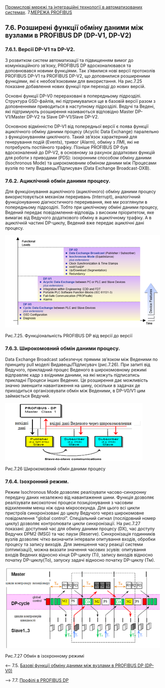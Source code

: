 [Промислові мережі та інтеграційні технології в автоматизованих системах](README.md). 7.[МЕРЕЖА PROFIBUS](7.md)

## 7.6. Розширені функції обміну даними між вузлами в PROFIBUS DP (DP-V1, DP-V2)

### 7.6.1. Версії DP-V1 та DP-V2. 

З розвитком систем автоматизації та підвищенням вимог до комунікаційного зв’язку, PROFIBUS DP вдосконалювався та доповнювався новими функціями. Так з’явилися нові версії протоколів PROFIBUS DP-V1 та PROFIBUS DP-V2, що доповнилися розширеними функціями, які є необов’язковими для використання. На рис.7.25 показане добавлення нових функції при переході до нових версій. 

Основні функції DP-V0 перераховані в попередньому підрозділі. Структура GSD-файлів, які підтримувалися ще в базовій версії разом з доповненнями приводиться в наступному підрозділі. Ведучі та Ведені, які підтримують розширення називаються відповідно Master DP-V1/Master DP-V2 та Slave DP-V1/Slave DP-V2. 

Основною відмінністю DP-V1 від попередньої версії є поява функції ациклічного обміну даними процесу (Acyclic Data Exchange) паралельно з функціонуванням циклічного. Такий зв’язок характерний для генерування подій (Events), тривог (Alarm), обміну з ЛМІ, які не потребують постійного трафіку. Пізніше PROFIBUS  DP був вдосконалений до DP-V2, в основному за рахунок додаткових функцій для роботи з приводами (PDS): ізохронним способом обміну даними (Isochronous Mode) та широкомовним обміном даними між Процесами вузлів по типу Видавець/Підписувач (Data Exchange Broadcast-DXB). 

### 7.6.2. Ациклічний обмін даними процесу. 

Для функціонування ациклічного (ациклічного) обміну даними процесу використовується механізм переривань (Interrupt), аналогічний функціонуванню діагностичного переривання, яке ми розглянули в попередньому підрозділі. Тобто при циклічному обміні даними процесу, Ведений передає повідомлення-відповідь з високим пріоритетом, яке вимагає від Ведучого додаткового обміну в ациклічному трафіку. А в ациклічній частині DP-циклу, Ведений вже передає ациклічні дані процесу.    

<a href="media7/7_25.png" target="_blank"><img src="media7/7_25.png"/></a> 

 Рис.7.25. Функціональність PROFIBUS DP від версії до версії

### 7.6.3. Широкомовний обмін даними процесу.  

Data Exchange Broadcast забезпечує прямим зв’язком між Веденими по принципу pull моделі Видавець/Підписувач (рис.7.26). При запиті від Ведучого, прикладний процес Веденого в широкомовному режимі відправляє кадр з вхідними даними, на які можуть підписатись прикладні Процеси інших Ведених. Це розширення дає можливість значно зменшити навантаження на шину, оскільки в задачах де приходиться організовувати обмін між Веденими, в DP-V0/V1 цим займається Ведучий. 

![img](media7/7_26.png)

Рис.7.26 Широкомовний обмін даними процесу

### 7.6.4. Ізохронний режим. 

Режим Isochronous Mode дозволяє реалізувати часово-синхронну передачу даних незалежно від навантаження шини. Функція дозволяє реалізувати високоточні процеси позиціонування з часовим відхиленням менш ніж одна мікросекунда. Для цього всі цикли пристроїв синхронізовані до циклу Ведучого через широкомовне повідомлення "global control". Спеціальний сигнал (послідовний номер циклу) дозволяє контролювати цикли синхронізації. На рис.7.27 показані: доступний час для обміну даними процесу (DX), час доступу Ведучих DPM2 (MSG) та час паузи (Reserve). Синхронізація годинників вузлів дозволяє чітко визначити інтервали опитування входів, обробки процесу та запису виходів. Для зменшення часу реакції системи (оптимізації), можна вказати значення часових зсувів: опитування входів Ведених відносно кінця DP-циклу (Ті), запису виходів відносно початку DP-циклу(То), запуску задачі відносно початку DP-циклу (Тм).       

<a href="media7/7_27.png" target="_blank"><img src="media7/7_27.png"/></a> 

Рис.7.27 Обмін в ізохронному режимі



<-- 7.5. [Базові функції обміну даними між вузлами в PROFIBUS DP (DP-V0)](7_5.md) 

--> 7.7. [Профілі в PROFIBUS DP](7_7.md)